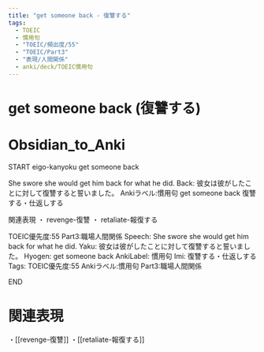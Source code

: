 ```yaml
---
title: "get someone back - 復讐する"
tags:
  - TOEIC
  - 慣用句
  - "TOEIC/頻出度/55"
  - "TOEIC/Part3"
  - "表現/人間関係"
  - anki/deck/TOEIC慣用句
---
```


# get someone back (復讐する)

# Obsidian_to_Anki
START
eigo-kanyoku
get someone back

She swore she would get him back for what he did.
Back:
彼女は彼がしたことに対して復讐すると誓いました。
Ankiラベル:慣用句
get someone back
復讐する・仕返しする

関連表現
・ revenge-復讐
・ retaliate-報復する

TOEIC優先度:55
Part3:職場人間関係
Speech: She swore she would get him back for what he did.
Yaku: 彼女は彼がしたことに対して復讐すると誓いました。
Hyogen: get someone back
AnkiLabel: 慣用句
Imi: 復讐する・仕返しする
Tags: TOEIC優先度:55 Ankiラベル:慣用句 Part3:職場人間関係
<!--ID: 1751386382075-->
END

# 関連表現
・[[revenge-復讐]]
・[[retaliate-報復する]]

